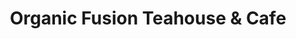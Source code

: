 ---
title: "Organic Fusion Teahouse & Cafe"
url: /apple-valley/organic-fusion-teahouse-and-cafe/
shop: tea
---